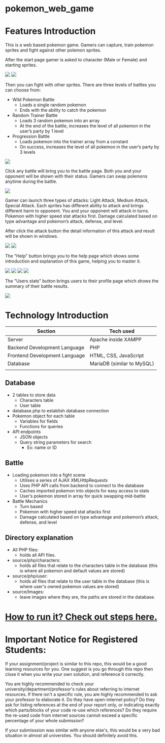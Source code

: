 # pokemon_web_game

# Features Introduction

This is a web based pokemon game. Gamers can capture, train pokemon sprites and fight against other polemon sprites.

After the start page gamer is asked to character (Male or Female) and starting sprites. 

![](doc/intro1.png)
![](doc/intro2.png)

Then you can fight with other sprites. There are three levels of battles you can choose from: 

- Wild Pokemon Battle
  - Loads a single random pokemon
  - Ends with the ability to catch the pokemon
- Random Trainer Battle
  - Loads 3 random pokemon into an array
  - At the end of the battle, increases the level of all pokemon in the user’s party by 1 level
- Progression Battle
  - Loads pokemon into the trainer array from a constant
  - On success, increases the level of all pokemon in the user’s party by 3 levels


![](doc/intro3.png)
  



Click any battle will bring you to the battle page. Both you and your opponent will be shown with their status. Gamers can swap polemons anytime during the battle.

![](doc/intro4.png)

Gamer can launch three types of attacks: Light Attack, Medium Attack, Special Attack. Each sprites has different ability to attack and brings different harm to opponent. You and your opponent will attack in turns. Pokemon with higher speed stat attacks first. Damage calculated based on type advantage and pokemon’s attack, defense, and level. 

After click the attack button the detail information of this attack and result will be shown in windows. 

![](doc/intro5.png)
![](doc/intro6.png)

The "Help" button brings you to  the help page which shows some introduction and explanation  of this game, helping you to master it.

![](doc/intro7.png)
![](doc/intro8.png)
![](doc/intro9.png)
![](doc/intro10.png)

The "Users stats" button brings users to their profile page which shows the summary of  their battle results. 

![](doc/intro11.png)


# Technology Introduction

|Section|Tech used|
|-|-|
|Server|Apache inside XAMPP|
|Backend Development Language|PHP|
|Frontend Development Language|HTML, CSS, JavaScript|
|Database|MariaDB (similar to MySQL)|
||

##  Database
- 2 tables to store data
  - Characters table
  - User table
- database.php to establish database connection
- Pokemon object for each table
  - Variables for fields
  - Functions for queries
- API endpoints
  - JSON objects
  - Query string parameters for search
    - Ex: name or ID

## Battle 
- Loading pokemon into a fight scene
  - Utilises a series of AJAX XMLHttpRequests
  - Uses PHP API calls from backend to connect to the database
  - Caches imported pokemon into objects for easy access to stats
  - User’s pokemon stored in array for quick swapping mid-battle
- Battle Mechanics
  - Turn based 
  - Pokemon with higher speed stat attacks first
  - Damage calculated based on type advantage and pokemon’s attack, defense, and level

## Directory explanation
- All PHP files:
  - holds all API files.
- source/php/characters:
  - holds all files that relate to the characters table in the database (this is where all pokemon and default values are stored)
- source/php/user:
  - holds all files that relate to the user table in the database (this is where user's owned pokemon values are stored)
- source/Images:
  - leave images where they are, the paths are stored in the database.


# [How to run it? Check out steps here.](doc/steps2run.md)


# Important Notice for Registered Students:
<p>
If your assignment/project is similar to this repo, this would be a good learning resources for you. One suggest is you go through this repo then close it when you write your own solution, and reference it correctly. 
    
You are highly recommended to check your university/department/professor's rules about referring to internet resources. If there isn't a specific rule, you are highly recommended to ask your professor to elaborate it. Do they have open-internet policy? Do they ask for listing references at the end of your report only, or indicating exactly which parts/blocks of your code re-use which references? Do they require the re-used code from internet sources cannot exceed a specific percentage of your whole submission?
    
If your submisssion was similar with anyone else's, this would be a very bad situation in almost all universties. You should definitely avoid this.        
</p>

